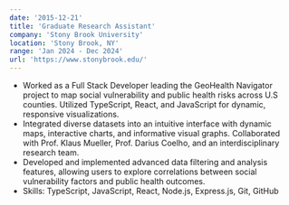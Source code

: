 ```yaml
---
date: '2015-12-21'
title: 'Graduate Research Assistant'
company: 'Stony Brook University'
location: 'Stony Brook, NY'
range: 'Jan 2024 - Dec 2024'
url: 'https://www.stonybrook.edu/'
---
```


- Worked as a Full Stack Developer leading the GeoHealth Navigator project to map social vulnerability and public health risks across U.S counties. Utilized TypeScript, React, and JavaScript for dynamic, responsive visualizations.
- Integrated diverse datasets into an intuitive interface with dynamic maps, interactive charts, and informative visual graphs. Collaborated with Prof. Klaus Mueller, Prof. Darius Coelho, and an interdisciplinary research team.
- Developed and implemented advanced data filtering and analysis features, allowing users to explore correlations between social vulnerability factors and public health outcomes.
- Skills:  TypeScript, JavaScript, React, Node.js, Express.js, Git, GitHub

